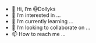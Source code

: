 - 👋 Hi, I’m @Dollyks
- 👀 I’m interested in ...
- 🌱 I’m currently learning ...
- 💞️ I’m looking to collaborate on ...
- 📫 How to reach me ...

<!---
Dollyks/Dollyks is a ✨ special ✨ repository because its `README.md` (this file) appears on your GitHub profile.
You can click the Preview link to take a look at your changes.
--->
